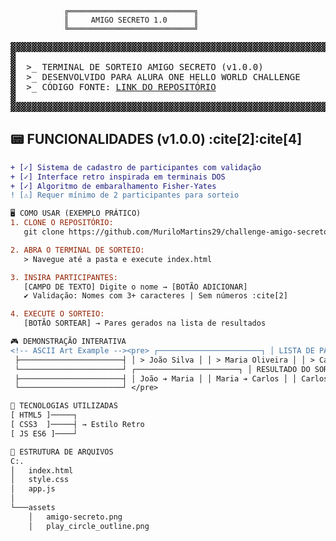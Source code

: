                 ╔════════════════════════════╗
                ║     AMIGO SECRETO 1.0      ║
                ╚════════════════════════════╝
<pre>
▓▓▓▓▓▓▓▓▓▓▓▓▓▓▓▓▓▓▓▓▓▓▓▓▓▓▓▓▓▓▓▓▓▓▓▓▓▓▓▓▓▓▓▓▓▓▓▓▓▓▓▓▓▓▓▓▓▓▓▓▓▓▓▓▓▓▓▓▓▓▓▓▓▓▓▓▓▓
▓                                                                           ▓
▓  >_ TERMINAL DE SORTEIO AMIGO SECRETO (v1.0.0)                            ▓
▓  >_ DESENVOLVIDO PARA ALURA ONE HELLO WORLD CHALLENGE                     ▓
▓  >_ CÓDIGO FONTE: <a href="https://github.com/MuriloMartins29/challenge-amigo-secreto-HelloOne-ALURA">LINK DO REPOSITÓRIO</a>                      ▓
▓                                                                           ▓
▓▓▓▓▓▓▓▓▓▓▓▓▓▓▓▓▓▓▓▓▓▓▓▓▓▓▓▓▓▓▓▓▓▓▓▓▓▓▓▓▓▓▓▓▓▓▓▓▓▓▓▓▓▓▓▓▓▓▓▓▓▓▓▓▓▓▓▓▓▓▓▓▓▓▓▓▓▓
</pre>

## 📟 FUNCIONALIDADES (v1.0.0) :cite[2]:cite[4]
```diff
+ [✓] Sistema de cadastro de participantes com validação
+ [✓] Interface retro inspirada em terminais DOS
+ [✓] Algoritmo de embaralhamento Fisher-Yates
! [⚠] Requer mínimo de 2 participantes para sorteio

🖥️ COMO USAR (EXEMPLO PRÁTICO)
1. CLONE O REPOSITÓRIO:
   git clone https://github.com/MuriloMartins29/challenge-amigo-secreto-HelloOne-ALURA.git

2. ABRA O TERMINAL DE SORTEIO:
   > Navegue até a pasta e execute index.html

3. INSIRA PARTICIPANTES:
   [CAMPO DE TEXTO] Digite o nome → [BOTÃO ADICIONAR]
   ✔ Validação: Nomes com 3+ caracteres | Sem números :cite[2]

4. EXECUTE O SORTEIO:
   [BOTÃO SORTEAR] → Pares gerados na lista de resultados

🎮 DEMONSTRAÇÃO INTERATIVA
<!-- ASCII Art Example --><pre> ┌───────────────────────┐ │ LISTA DE PARTICIPANTES│
 ├───────────────────────┤ │ > João Silva │ │ > Maria Oliveira │ │ > Carlos Souza │
 └───────────────────────┘ ┌───────────────────────┐ │ RESULTADO DO SORTEIO │
 ├───────────────────────┤ │ João ➔ Maria │ │ Maria ➔ Carlos │ │ Carlos ➔ João │
 └───────────────────────┘ </pre>

🔧 TECNOLOGIAS UTILIZADAS
[ HTML5 ]─────┐
[ CSS3  ]─────┤ → Estilo Retro
[ JS ES6 ]────┘

📁 ESTRUTURA DE ARQUIVOS
C:.
│   index.html
│   style.css
│   app.js
│
└───assets
    │   amigo-secreto.png
    │   play_circle_outline.png
